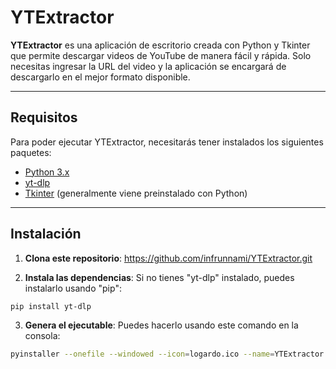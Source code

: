 # YTExtractor

**YTExtractor** es una aplicación de escritorio creada con Python y Tkinter que permite descargar videos de YouTube de manera fácil y rápida. Solo necesitas ingresar la URL del video y la aplicación se encargará de descargarlo en el mejor formato disponible.

---

## Requisitos

Para poder ejecutar YTExtractor, necesitarás tener instalados los siguientes paquetes:

- [Python 3.x](https://www.python.org/)
- [yt-dlp](https://github.com/yt-dlp/yt-dlp)
- [Tkinter](https://wiki.python.org/moin/TkInter) (generalmente viene preinstalado con Python)

---

## Instalación

1. **Clona este repositorio**:
https://github.com/infrunnami/YTExtractor.git

2. **Instala las dependencias**:
Si no tienes "yt-dlp" instalado, puedes instalarlo usando "pip":
```bash
pip install yt-dlp
```

3. **Genera el ejecutable**:
Puedes hacerlo usando este comando en la consola: 
```bash
pyinstaller --onefile --windowed --icon=logardo.ico --name=YTExtractor --add-data "logardo.ico;." ventana.py
 
 
